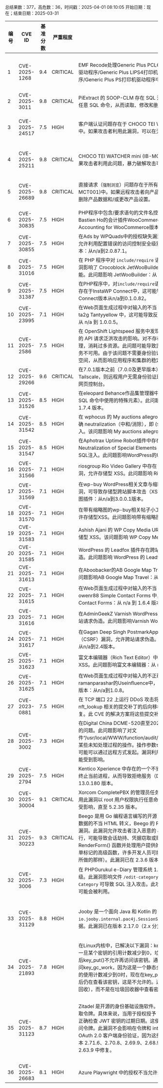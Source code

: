 总结果数：377，高危数：36，时间戳：2025-04-01 08:10:05
开始日期：现在；结束日期：2025-03-31

| 编号 | CVE ID | 基准分数 | 严重程度 | 描述 | 参考资料 |
|-----|--------|------------|----------|-------------|------------|
| 1 | CVE-2025-1268 | 9.4  | CRITICAL | EMF Recode处理Generic Plus PCL6打印机驱动程序/Generic Plus UFR II打印机驱动程序/Generic Plus LIPS4打印机驱动程序/Generic Plus LIPSLX打印机驱动程序/Generic Plus PS打印机驱动程序中的越界漏洞 | [1]https://canon.jp/support/support-info/250328vulnerability-response<br>[2]https://psirt.canon/advisory-information/cp2025-003/<br>[3]https://www.canon-europe.com/support/product-security/<br>[4]https://www.usa.canon.com/about-us/to-our-customers/service-notice-vulnerability-remediation-for-certain-printer-drivers-for-production-printers-office-small-office-multifunction-printers-and-laser-printers |
| 2 | CVE-2025-3011 | 9.8  | CRITICAL | PiExtract 的 SOOP-CLM 存在 SQL 注入漏洞，攻击者无需身份验证即可远程注入任意 SQL 命令，从而读取、修改和删除数据库内容。 | [1]https://www.twcert.org.tw/en/cp-139-10049-394bd-2.html<br>[2]https://www.twcert.org.tw/tw/cp-132-10048-d690c-1.html |
| 3 | CVE-2025-24517 | 7.5  | HIGH | 客户端认证问题存在于 CHOCO TEI WATCHER mini (IB-MCT001) 的所有版本中。如果攻击者利用此漏洞，可以在无需身份验证的情况下获取产品的登录密码。 | [1]https://jvn.jp/en/vu/JVNVU91154745/<br>[2]https://www.cisa.gov/news-events/ics-advisories/icsa-25-084-04<br>[3]https://www.inaba.co.jp/files/chocomini_vulnerability.pdf<br>[4]https://www.nozominetworks.com/blog/unpatched-vulnerabilities-in-production-line-cameras-may-allow-remote-surveillance-hinder-stoppage-recording |
| 4 | CVE-2025-25211 | 9.8  | CRITICAL | CHOCO TEI WATCHER mini (IB-MCT001) 的所有版本存在弱密码要求问题。如果攻击者利用此问题，暴力破解攻击可能允许攻击者未经授权访问并登录。 | [1]https://jvn.jp/en/vu/JVNVU91154745/<br>[2]https://www.cisa.gov/news-events/ics-advisories/icsa-25-084-04<br>[3]https://www.inaba.co.jp/files/chocomini_vulnerability.pdf<br>[4]https://www.nozominetworks.com/blog/unpatched-vulnerabilities-in-production-line-cameras-may-allow-remote-surveillance-hinder-stoppage-recording |
| 5 | CVE-2025-26689 | 9.8  | CRITICAL | 直接请求（`强制浏览`）问题存在于所有版本的CHOCO TEI WATCHER mini (IB-MCT001)中。如果远程攻击者向产品发送精心构造的HTTP请求，则可能会获取或删除产品数据和/或更改产品设置。 | [1]https://jvn.jp/en/vu/JVNVU91154745/<br>[2]https://www.cisa.gov/news-events/ics-advisories/icsa-25-084-04<br>[3]https://www.inaba.co.jp/files/chocomini_vulnerability.pdf<br>[4]https://www.nozominetworks.com/blog/unpatched-vulnerabilities-in-production-line-cameras-may-allow-remote-surveillance-hinder-stoppage-recording |
| 6 | CVE-2025-30835 | 7.5  | HIGH | PHP程序中包含/要求语句的文件名控制不当（`PHP远程文件包含`）漏洞存在于Bastien Ho的会计插件WooCommerce中，允许PHP本地文件包含。此问题影响Accounting for WooCommerce版本：从n/a到1.6.8。 | [1]https://patchstack.com/database/wordpress/plugin/accounting-for-woocommerce/vulnerability/wordpress-accounting-for-woocommerce-plugin-1-6-8-local-file-inclusion-vulnerability?_s_id=cve |
| 7 | CVE-2025-30855 | 7.5  | HIGH | 在Ads by WPQuads中的授权缺失漏洞（Missing Authorization vulnerability）允许利用配置错误的访问控制安全级别进行攻击。此问题影响Ads by WPQuads版本：从n/a到2.0.87.1。 | [1]https://patchstack.com/database/wordpress/plugin/quick-adsense-reloaded/vulnerability/wordpress-ads-by-wpquads-plugin-2-0-87-1-broken-access-control-vulnerability?_s_id=cve |
| 8 | CVE-2025-31016 | 7.5  | HIGH | 在 PHP 程序中对 `include/require` 语句的文件名控制不当（`PHP 远程文件包含`）漏洞影响了 Crocoblock JetWooBuilder，这使得发生 PHP 本地文件包含成为可能。此问题影响 JetWooBuilder：从 n/a 到 2.1.18 版本。 | [1]https://patchstack.com/database/wordpress/plugin/jet-woo-builder/vulnerability/wordpress-jetwoobuilder-plugin-2-1-18-local-file-inclusion-vulnerability?_s_id=cve |
| 9 | CVE-2025-31387 | 7.5  | HIGH | 在PHP程序中，对`include/require`语句的文件名控制不当（`PHP远程文件包含`）漏洞存在于InstaWP Connect中，这可能导致PHP本地文件包含。此问题影响InstaWP Connect版本从n/a到0.1.0.82。 | [1]https://patchstack.com/database/wordpress/plugin/instawp-connect/vulnerability/wordpress-instawp-connect-plugin-0-1-0-82-local-file-inclusion-vulnerability?_s_id=cve |
| 10 | CVE-2025-23995 | 7.1  | HIGH | 在Web页面生成过程中对输入的不当 neutralization（`跨站脚本攻击`）漏洞存在于 ta2g Tantyyellow 中，这可能导致反射型XSS。此问题影响 Tantyyellow 版本：从 n/a 到 1.0.0.5。 | [1]https://patchstack.com/database/wordpress/theme/tantyyellow/vulnerability/wordpress-tantyyellow-theme-1-0-0-5-reflected-cross-site-scripting-xss-vulnerability?_s_id=cve |
| 11 | CVE-2025-2586 | 7.5  | HIGH | 在 OpenShift Lightspeed 服务中发现了一个漏洞，该漏洞容易受到未经身份验证的 API 请求泛洪攻击的影响。对不存在的端点进行重复查询会膨胀指标存储和处理，消耗过多资源。此问题可能导致监控系统退化、磁盘使用量增加以及潜在的服务不可用。由于该问题不需要身份验证，外部攻击者可以耗尽 CPU、RAM 和磁盘空间，从而影响应用程序和集群的稳定性。 | [1]https://access.redhat.com/security/cve/CVE-2025-2586<br>[2]https://bugzilla.redhat.com/show_bug.cgi?id=2353998 |
| 12 | CVE-2025-29266 | 9.6  | CRITICAL | 在7.0.1版本之前（7.0.0及更早版本），如果容器运行在主机网络模式并且启用了Tailscale，则远程用户无需身份验证即可访问Unraid WebGUI和以root权限运行的网页控制台。 | [1]https://docs.unraid.net/unraid-os/release-notes/7.0.1/<br>[2]https://edac.dev/security/CVE-2025-29266/<br>[3]https://github.com/unraid/webgui |
| 13 | CVE-2025-31526 | 8.5  | HIGH | 在eleopard Behance作品集管理器中存在一个 `SQL 注入` 漏洞（不恰当地处理了 SQL 命令中使用的特殊元素）。此问题影响 Behance 作品集管理器：从 n/a 到 1.7.4 版本。 | [1]https://patchstack.com/database/wordpress/plugin/portfolio-manager-powered-by-behance/vulnerability/wordpress-behance-portfolio-manager-plugin-1-7-4-sql-injection-vulnerability?_s_id=cve |
| 14 | CVE-2025-31542 | 8.5  | HIGH | 在 wphocus 的 My auctions allegro 中存在对 SQL 命令中使用的特殊元素的不正确 neutralization（中和/消除），即 (`SQL 注入`) 漏洞。此问题允许 Blind SQL 注入。该问题影响 My auctions allegro：从 n/a 到 3.6.20。 | [1]https://patchstack.com/database/wordpress/plugin/my-auctions-allegro-free-edition/vulnerability/wordpress-my-auctions-allegro-plugin-3-6-20-sql-injection-vulnerability?_s_id=cve |
| 15 | CVE-2025-31547 | 8.5  | HIGH | 在Aphotrax Uptime Robot插件中存在一个 `SQL注入` 漏洞（Improper Neutralization of Special Elements used in an SQL Command），该漏洞允许SQL注入。此问题影响WordPress的Uptime Robot插件：从n/a到2.3版本。 | [1]https://patchstack.com/database/wordpress/plugin/uptime-robot-monitor/vulnerability/wordpress-uptime-robot-plugin-for-wordpress-plugin-2-3-sql-injection-vulnerability?_s_id=cve |
| 16 | CVE-2025-31566 | 7.1  | HIGH | riosgroup Rio Video Gallery 中存在 Cross-Site Request Forgery (CSRF) 漏洞，允许存储型 XSS。此问题影响 Rio Video Gallery：从 n/a 到 2.3.6 版本。 | [1]https://patchstack.com/database/wordpress/plugin/rio-video-gallery/vulnerability/wordpress-rio-video-gallery-plugin-2-3-6-csrf-to-stored-xss-vulnerability?_s_id=cve |
| 17 | CVE-2025-31569 | 7.1  | HIGH | 在wp-buy WordPress相关文章与缩略图插件中存在跨站请求伪造（CSRF）漏洞，可导致存储型跨站脚本攻击（XSS）。此问题影响WordPress相关文章与缩略图插件：从n/a到3.0.0.1版本。 | [1]https://patchstack.com/database/wordpress/plugin/related-posts-list-grid-and-slider-all-in-one/vulnerability/wordpress-wordpress-related-posts-with-thumbnails-plugin-3-0-0-1-csrf-to-stored-xss-vulnerability?_s_id=cve |
| 18 | CVE-2025-31570 | 7.1  | HIGH | 在带有缩略图的wp-buy相关帖子小工具中存在跨站请求伪造（CSRF）漏洞，允许存储型XSS。此问题影响带有缩略图的相关帖子小工具：从n/a到1.2版本。 | [1]https://patchstack.com/database/wordpress/plugin/advanced-css3-related-posts-widget/vulnerability/wordpress-related-posts-widget-with-thumbnails-plugin-1-2-csrf-to-stored-xss-vulnerability?_s_id=cve |
| 19 | CVE-2025-31583 | 7.1  | HIGH | Ashish Ajani 的 WP Copy Media URL 存在跨站请求伪造 (CSRF) 漏洞，可导致存储型 XSS。该问题影响 WP Copy Media URL：从 n/a 到 2.1 版本。 | [1]https://patchstack.com/database/wordpress/plugin/wp-copy-media-url/vulnerability/wordpress-wp-copy-media-url-plugin-2-1-csrf-to-stored-xss-vulnerability?_s_id=cve |
| 20 | CVE-2025-31585 | 7.1  | HIGH | WordPress 的 Leadfox 插件存在跨站请求伪造 (CSRF) 漏洞，允许跨站请求伪造。此问题影响 WordPress 的 Leadfox 插件：从 n/a 至 2.1.8 版本。 | [1]https://patchstack.com/database/wordpress/plugin/leadfox/vulnerability/wordpress-leadfox-for-wordpress-plugin-2-1-8-csrf-to-stored-xss-vulnerability?_s_id=cve |
| 21 | CVE-2025-31613 | 7.1  | HIGH | 在Aboobacker的AB Google Map Travel中存在跨站请求伪造（CSRF）漏洞。该问题影响AB Google Map Travel：从n/a到4.6版本。 | [1]https://patchstack.com/database/wordpress/plugin/ab-google-map-travel/vulnerability/wordpress-ab-google-map-travel-plugin-4-6-csrf-to-stored-xss-vulnerability?_s_id=cve |
| 22 | CVE-2025-31615 | 7.1  | HIGH | 在Web页面生成过程中对输入的不当 neutralization（`跨站脚本攻击`）漏洞存在于 owenr88 Simple Contact Forms 中，这允许存储型 XSS。此问题影响 Simple Contact Forms：从 n/a 到 1.6.4 版本。 | [1]https://patchstack.com/database/wordpress/plugin/simple-contact-forms/vulnerability/wordpress-simple-contact-forms-plugin-1-6-4-csrf-to-stored-xss-vulnerability?_s_id=cve |
| 23 | CVE-2025-31616 | 7.1  | HIGH | 在AdminGeekZ Varnish WordPress中存在跨站请求伪造（CSRF）漏洞，允许跨站请求伪造。此问题影响Varnish WordPress：从n/a到1.7版本。 | [1]https://patchstack.com/database/wordpress/plugin/varnish-wp/vulnerability/wordpress-varnish-wordpress-plugin-1-7-csrf-to-stored-xss-vulnerability?_s_id=cve |
| 24 | CVE-2025-31617 | 7.1  | HIGH | 在Gagan Deep Singh PostmarkApp电子邮件集成器中存在跨站请求伪造（CSRF）漏洞，允许跨站请求伪造。此问题影响PostmarkApp电子邮件集成器：从n/a到2.4版本。 | [1]https://patchstack.com/database/wordpress/plugin/postmarkapp-email-integrator/vulnerability/wordpress-postmarkapp-email-integrator-plugin-2-4-csrf-to-stored-xss-vulnerability?_s_id=cve |
| 25 | CVE-2025-31623 | 7.1  | HIGH | 富文本编辑器（Rich Text Editor）中的跨站请求伪造（CSRF）漏洞允许存储型 XSS。此问题影响富文本编辑器：从 n/a 到 1.0.1 版本。 | [1]https://patchstack.com/database/wordpress/plugin/richtexteditor/vulnerability/wordpress-rich-text-editor-plugin-1-0-1-csrf-to-stored-xss-vulnerability?_s_id=cve |
| 26 | CVE-2025-31625 | 7.1  | HIGH | 在Web页面生成过程中对输入的不正确过滤（`跨站脚本攻击`）漏洞存在于ramanparashar的Useinfluence中，允许存储型XSS。此问题影响Useinfluence版本：从n/a到1.0.8。 | [1]https://patchstack.com/database/wordpress/plugin/useinfluence/vulnerability/wordpress-useinfluence-plugin-1-0-8-cross-site-request-forgery-csrf-vulnerability?_s_id=cve |
| 27 | CVE-2023-0881 | 7.5  | HIGH | 在 TCP 端口 22 上运行 DDoS 攻击将会触发内核崩溃。此问题是由一个与 nft_lookup 相关的提交补丁的后向移植引入的，且没有包含该提交之后的相关修复。此 CVE 的解决方案将这些提交补丁引入了 linux-bluefield 软件包。 | [1]https://bugs.launchpad.net/ubuntu/+source/linux-bluefield/+bug/2006397 |
| 28 | CVE-2025-3002 | 7.3  | HIGH | 在Digital China DCME-520直至20250320版本中发现了一个被归类为严重漏洞的问题。此问题影响了对文件“/usr/local/WWW/function/audit/newstatistics/mon_merge_stat_hist.php”中某些未知处理过程的操作。操作参数`type_name`会导致操作系统命令注入。该攻击可能可以通过远程方式发起。漏洞利用方法已被公开并可能被使用。其他参数也可能受到影响。 | [1]https://github.com/Fizz-L/CVE1/blob/main/DCME-520%20Remote%20command%20execution.md<br>[2]https://vuldb.com/?ctiid.302051<br>[3]https://vuldb.com/?id.302051<br>[4]https://vuldb.com/?submit.524225<br>[5]https://github.com/Fizz-L/CVE1/blob/main/DCME-520%20Remote%20command%20execution.md |
| 29 | CVE-2025-2794 | 7.5  | HIGH | Kentico Xperience 中存在的一个不安全的反射型漏洞允许未经身份验证的攻击者终止当前进程，从而导致拒绝服务（DoS）条件。此问题影响 Xperience：直至 13.0.180 版本。 | [1]https://devnet.kentico.com/download/hotfixes |
| 30 | CVE-2025-30004 | 9.1  | CRITICAL | Xorcom CompletePBX 的管理员任务计划功能存在命令注入漏洞，攻击者可以利用此漏洞以 root 用户权限执行任意命令。此问题影响 CompletePBX：所有版本均受影响，直至 5.2.35 版本。 | [1]https://vulncheck.com/advisories/completepbx-authenticated-command-injection<br>[2]https://www.xorcom.com/new-completepbx-release-5-2-36-1/ |
| 31 | CVE-2025-30223 | 9.3  | CRITICAL | Beego 是用 Go 编程语言编写的开源 Web 框架。在 2.3.6 之前，由于对用户控制数据的不当 HTML 转义，Beego 的 RenderForm() 函数存在一个跨站脚本（XSS）漏洞。此漏洞允许攻击者注入恶意的 JavaScript 代码，在受害者的浏览器中执行，可能导致会话劫持、凭据窃取或账户接管。该漏洞影响任何使用 Beego 的 RenderForm() 函数并处理用户提供的数据的应用程序。由于这是一个生成整个表单标记的高级函数，许多开发人员可能会认为它会自动转义属性（就像大多数框架所做的那样）。此漏洞已在 2.3.6 版本中修复。 | [1]https://github.com/beego/beego/commit/939bb18c66406466715ddadd25dd9ffa6f169e25<br>[2]https://github.com/beego/beego/security/advisories/GHSA-2j42-h78h-q4fg |
| 32 | CVE-2025-3006 | 7.3  | HIGH | 在 PHPGurukul e-Diary 管理系统 1.0 中发现一个漏洞，该漏洞被评定为严重等级。此漏洞影响文件 `/edit-category.php?id=8` 中未知代码。通过操纵参数 `Category` 可导致 SQL 注入攻击。此攻击可远程发起。该漏洞利用方式已被公开，可能会被利用。 | [1]https://github.com/yasuoz99/CVE-/issues/1<br>[2]https://phpgurukul.com/<br>[3]https://vuldb.com/?ctiid.302056<br>[4]https://vuldb.com/?id.302056<br>[5]https://vuldb.com/?submit.524553 |
| 33 | CVE-2025-31129 | 8.8  | HIGH | Jooby 是一个面向 Java 和 Kotlin 的 Web 框架。在 `pac4j` 模块中，`io.jooby.internal.pac4j.SessionStoreImpl#get` 方法会反序列化不受信任的数据。此漏洞已在版本 2.17.0（2.x 分支）和 3.7.0（3.x 分支）中修复。 | [1]https://github.com/jooby-project/jooby/blob/v2.x/modules/jooby-pac4j/src/main/java/io/jooby/internal/pac4j/SessionStoreImpl.java#L39-L45<br>[2]https://github.com/jooby-project/jooby/blob/v3.6.1/modules/jooby-pac4j/src/main/java/io/jooby/internal/pac4j/SessionStoreImpl.java#L77-L84<br>[3]https://github.com/jooby-project/jooby/commit/3e13562cf36d7407813eae464e0f4b598de15692<br>[4]https://github.com/jooby-project/jooby/security/advisories/GHSA-7c5v-895v-w4q5 |
| 34 | CVE-2025-21893 | 7.8  | HIGH | 在Linux内核中，已解决以下漏洞：keys: 修复key_put()中的UAF（使用后释放）。一旦某个密钥的引用计数减少到0，垃圾回收线程可能会随时销毁它，因此在那之后key_put()不允许再访问该密钥。通常情况下，key_put()被允许做的最操作是访问key_gc_work，因为这是一个静态全局变量。然而，为了加速配额回收，当密钥的使用计数减少到0时，现在在key_put()中执行此操作——但现在代码在超过期限后仍在查看该密钥，这是不允许的。通过使用标志来指示密钥可以立即被gc（垃圾回收），而不是在垃圾回收器中查看密钥的引用计数，以此修复这个问题。 | [1]https://git.kernel.org/stable/c/6afe2ea2daec156bd94ad2c5a6f4f4c48240dcd3<br>[2]https://git.kernel.org/stable/c/75845c6c1a64483e9985302793dbf0dfa5f71e32<br>[3]https://git.kernel.org/stable/c/f6a3cf833188e897c97028cd7b926e3f2cb1a8c0 |
| 35 | CVE-2025-31123 | 8.7  | HIGH | Zitadel 是开源的身份基础设施软件。存在一个漏洞，即过期的密钥可以被用来获取令牌。具体来说，当用于授权授予（Authorization Grants）时，ZITADEL 未能正确检查 JWT 密钥的过期日期。这使得拥有过期密钥的攻击者能够获得有效的访问令牌。此漏洞不会影响在令牌和 introspection 端点上使用 JWT Profile 进行 OAuth 2.0 客户端身份验证，因为这些端点会正确拒绝过期的密钥。此漏洞已在版本 2.71.6、2.70.8、2.69.9、2.68.9、2.67.13、2.66.16、2.65.7、2.64.6 和 2.63.9 中修复。 | [1]https://github.com/zitadel/zitadel/commit/315503beabd679f2e6aec0c004f0f9d2f5b53ed3<br>[2]https://github.com/zitadel/zitadel/releases/tag/v2.63.9<br>[3]https://github.com/zitadel/zitadel/releases/tag/v2.64.6<br>[4]https://github.com/zitadel/zitadel/releases/tag/v2.65.7<br>[5]https://github.com/zitadel/zitadel/releases/tag/v2.66.16<br>[6]https://github.com/zitadel/zitadel/releases/tag/v2.67.13<br>[7]https://github.com/zitadel/zitadel/releases/tag/v2.68.9<br>[8]https://github.com/zitadel/zitadel/releases/tag/v2.69.9<br>[9]https://github.com/zitadel/zitadel/releases/tag/v2.70.8<br>[10]https://github.com/zitadel/zitadel/releases/tag/v2.71.6<br>[11]https://github.com/zitadel/zitadel/security/advisories/GHSA-h3q7-347g-qwhf |
| 36 | CVE-2025-26683 | 8.1  | HIGH | Azure Playwright 中的授权不当允许未经授权的攻击者提升网络权限。 | [1]https://msrc.microsoft.com/update-guide/vulnerability/CVE-2025-26683 |